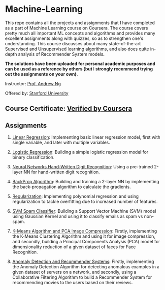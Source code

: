 # Machine-Learning
This repo contains all the projects and assignments that I have completed as a part of Machine Learning course on Coursera. The course covers pretty much all important ML concepts and algorithms and provides many excellent assignments along with quizzes, so as to strengthen one's understanding. This course discusses about many state-of-the-art Supervised and Unsupervised learning algorithms, and also does quite in-depth analysis of Recommender System models.

**The solutions have been uploaded for personal academic purposes and can be used as a reference by others (but I strongly recommend trying out the assignments on your own).**

Instructor: [Prof. Andrew Ng](https://www.coursera.org/instructor/andrewng)

Offered by: [Stanford University](https://www.coursera.org/learn/machine-learning)

## Course Certificate: [Verified by Coursera](https://www.coursera.org/account/accomplishments/certificate/F5RKBCXKN8TM)

## Assignments
1. [Linear Regression](https://github.com/sadanand1120/Machine-Learning/tree/master/(Ex.%201)%20Linear%20Regression): Implementing basic linear regression model, first with single variable, and later with multiple variables.

2. [Logistic Regression](https://github.com/sadanand1120/Machine-Learning/tree/master/(Ex.%202)%20Logistic%20Regression): Building a simple logistic regression model for binary classification.

3. [Neural Networks Hand-Written Digit Recognition](https://github.com/sadanand1120/Machine-Learning/tree/master/(Ex.%203)%20Neural%20Networks%20Hand_Written%20Digit%20Recog): Using a pre-trained 2-layer NN for hand-written digit recognition.

4. [BackProp Algorithm](https://github.com/sadanand1120/Machine-Learning/tree/master/(Ex.%204)%20BackProp%20algorithm): Building and training a 2-layer NN by implementing the back-propagation algorithm to calculate the gradients.

5. [Regularization](https://github.com/sadanand1120/Machine-Learning/tree/master/(Ex.%205)%20Regularization): Implementing polynomial regression and using regularization to tackle overfitting due to increased number of features.

6. [SVM Spam Classifier](https://github.com/sadanand1120/Machine-Learning/tree/master/(Ex.%206)%20SVM_Spam%20Classifier): Building a Support Vector Machine (SVM) model using Gaussian Kernel and using it to classify emails as spam vs non-spam.

7. [K-Means Algorithm and PCA Image Compression](https://github.com/sadanand1120/Machine-Learning/tree/master/(Ex.%207)%20K-means_and_%20PCA_Image%20compression): Firstly, implementing the K-Means Clustering Algorithm and using it for image compression, and secondly, building a Principal Components Analysis (PCA) model for dimensionality reduction of a given dataset of faces for Face Recognition.

8. [Anomaly Detection and Recommender Systems](https://github.com/sadanand1120/Machine-Learning/tree/master/(Ex.%208)%20Anomaly%20Detection_and_Recommender%20Systems): Firstly, implementing the Anomaly Detection Algorithm for detecting anomalous examples in a given dataset of servers on a network, and secondly, using a Collaborative Filtering Algorithm to build a Recommender System for recommending movies to the users based on their reviews.
